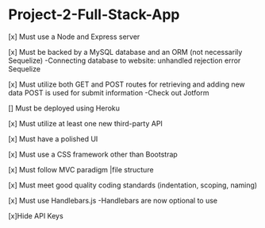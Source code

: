 # Project-2-Full-Stack-App

[x] Must use a Node and Express server


[x] Must be backed by a MySQL database and an ORM (not necessarily Sequelize)
      -Connecting database to website: unhandled rejection error Sequelize
      
[x] Must utilize both GET and POST routes for retrieving and adding new data
         POST is used for submit information
         -Check out Jotform
   
[] Must be deployed using Heroku 
         

[x] Must utilize at least one new third-party API
   

[x] Must have a polished UI
    

[x] Must use a CSS framework other than Bootstrap
   
     
[x] Must follow MVC paradigm |file structure
 

[x] Must meet good quality coding standards (indentation, scoping, naming)


[x] Must use Handlebars.js
   -Handlebars are now optional to use

[x]Hide API Keys 

